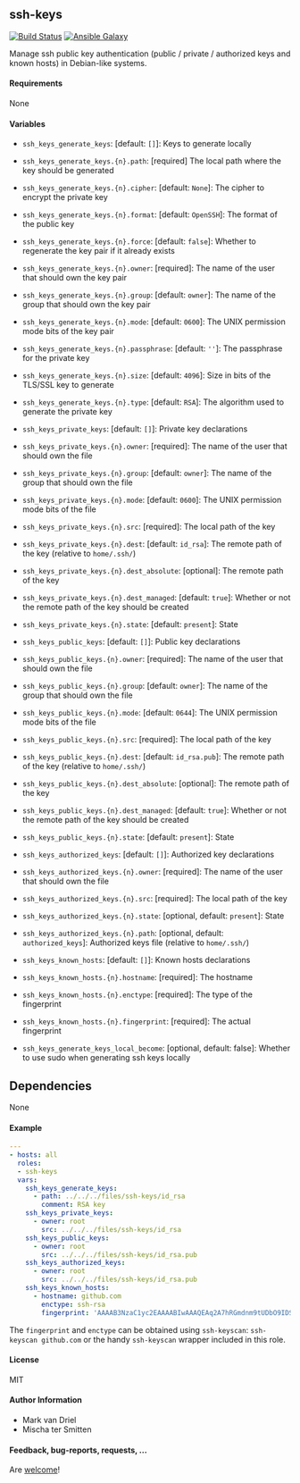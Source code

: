## ssh-keys

[![Build Status](https://travis-ci.org/Oefenweb/ansible-ssh-keys.svg?branch=master)](https://travis-ci.org/Oefenweb/ansible-ssh-keys)
[![Ansible Galaxy](http://img.shields.io/badge/ansible--galaxy-ssh--keys-blue.svg)](https://galaxy.ansible.com/Oefenweb/ssh_keys)

Manage ssh public key authentication (public / private / authorized keys and known hosts) in Debian-like systems.

#### Requirements

None

#### Variables

* `ssh_keys_generate_keys`: [default: `[]`]: Keys to generate locally
* `ssh_keys_generate_keys.{n}.path`: [required] The local path where the key should be generated
* `ssh_keys_generate_keys.{n}.cipher`: [default: `None`]: The cipher to encrypt the private key
* `ssh_keys_generate_keys.{n}.format`: [default: `OpenSSH`]: The format of the public key
* `ssh_keys_generate_keys.{n}.force`: [default: `false`]: Whether to regenerate the key pair if it already exists
* `ssh_keys_generate_keys.{n}.owner`: [required]: The name of the user that should own the key pair
* `ssh_keys_generate_keys.{n}.group`: [default: `owner`]: The name of the group that should own the key pair
* `ssh_keys_generate_keys.{n}.mode`: [default: `0600`]: The UNIX permission mode bits of the key pair
* `ssh_keys_generate_keys.{n}.passphrase`: [default: `''`]: The passphrase for the private key
* `ssh_keys_generate_keys.{n}.size`: [default: `4096`]: Size in bits of the TLS/SSL key to generate
* `ssh_keys_generate_keys.{n}.type`: [default: `RSA`]: The algorithm used to generate the private key

* `ssh_keys_private_keys`: [default: `[]`]: Private key declarations
* `ssh_keys_private_keys.{n}.owner`: [required]: The name of the user that should own the file
* `ssh_keys_private_keys.{n}.group`: [default: `owner`]: The name of the group that should own the file
* `ssh_keys_private_keys.{n}.mode`: [default: `0600`]: The UNIX permission mode bits of the file
* `ssh_keys_private_keys.{n}.src`: [required]: The local path of the key
* `ssh_keys_private_keys.{n}.dest`: [default: `id_rsa`]: The remote path of the key (relative to `home/.ssh/`)
* `ssh_keys_private_keys.{n}.dest_absolute`: [optional]: The remote path of the key
* `ssh_keys_private_keys.{n}.dest_managed`: [default: `true`]: Whether or not the remote path of the key should be created
* `ssh_keys_private_keys.{n}.state`: [default: `present`]: State

* `ssh_keys_public_keys`: [default: `[]`]: Public key declarations
* `ssh_keys_public_keys.{n}.owner`: [required]: The name of the user that should own the file
* `ssh_keys_public_keys.{n}.group`: [default: `owner`]: The name of the group that should own the file
* `ssh_keys_public_keys.{n}.mode`: [default: `0644`]: The UNIX permission mode bits of the file
* `ssh_keys_public_keys.{n}.src`: [required]: The local path of the key
* `ssh_keys_public_keys.{n}.dest`: [default: `id_rsa.pub`]: The remote path of the key (relative to `home/.ssh/`)
* `ssh_keys_public_keys.{n}.dest_absolute`: [optional]: The remote path of the key
* `ssh_keys_public_keys.{n}.dest_managed`: [default: `true`]: Whether or not the remote path of the key should be created
* `ssh_keys_public_keys.{n}.state`: [default: `present`]: State

* `ssh_keys_authorized_keys`: [default: `[]`]: Authorized key declarations
* `ssh_keys_authorized_keys.{n}.owner`: [required]: The name of the user that should own the file
* `ssh_keys_authorized_keys.{n}.src`: [required]: The local path of the key
* `ssh_keys_authorized_keys.{n}.state`: [optional, default: `present`]: State
* `ssh_keys_authorized_keys.{n}.path`: [optional, default: `authorized_keys`]: Authorized keys file (relative to `home/.ssh/`)

* `ssh_keys_known_hosts`: [default: `[]`]: Known hosts declarations
* `ssh_keys_known_hosts.{n}.hostname`: [required]: The hostname
* `ssh_keys_known_hosts.{n}.enctype`: [required]: The type of the fingerprint
* `ssh_keys_known_hosts.{n}.fingerprint`: [required]: The actual fingerprint

* `ssh_keys_generate_keys_local_become`: [optional, default: false]: Whether to use sudo when generating ssh keys locally

## Dependencies

None

#### Example

```yaml
---
- hosts: all
  roles:
  - ssh-keys
  vars:
    ssh_keys_generate_keys:
      - path: ../../../files/ssh-keys/id_rsa
        comment: RSA key
    ssh_keys_private_keys:
      - owner: root
        src: ../../../files/ssh-keys/id_rsa
    ssh_keys_public_keys:
      - owner: root
        src: ../../../files/ssh-keys/id_rsa.pub
    ssh_keys_authorized_keys:
      - owner: root
        src: ../../../files/ssh-keys/id_rsa.pub
    ssh_keys_known_hosts:
      - hostname: github.com
        enctype: ssh-rsa
        fingerprint: 'AAAAB3NzaC1yc2EAAAABIwAAAQEAq2A7hRGmdnm9tUDbO9IDSwBK6TbQa+PXYPCPy6rbTrTtw7PHkccKrpp0yVhp5HdEIcKr6pLlVDBfOLX9QUsyCOV0wzfjIJNlGEYsdlLJizHhbn2mUjvSAHQqZETYP81eFzLQNnPHt4EVVUh7VfDESU84KezmD5QlWpXLmvU31/yMf+Se8xhHTvKSCZIFImWwoG6mbUoWf9nzpIoaSjB+weqqUUmpaaasXVal72J+UX2B+2RPW3RcT0eOzQgqlJL3RKrTJvdsjE3JEAvGq3lGHSZXy28G3skua2SmVi/w4yCE6gbODqnTWlg7+wC604ydGXA8VJiS5ap43JXiUFFAaQ=='
```

The `fingerprint` and `enctype` can be obtained using `ssh-keyscan`: `ssh-keyscan github.com` or the handy `ssh-keyscan` wrapper included in this role.

#### License

MIT

#### Author Information

* Mark van Driel
* Mischa ter Smitten

#### Feedback, bug-reports, requests, ...

Are [welcome](https://github.com/Oefenweb/ansible-ssh-keys/issues)!
